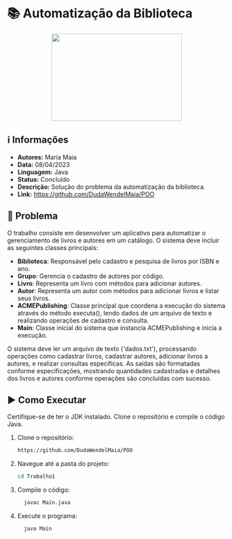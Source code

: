 # 📚 Automatização da Biblioteca

<div align="center"> 
<img width="300" height="200" src="https://img.freepik.com/fotos-premium/jogo-de-xadrez-com-rainha-dourada-e-pecas-de-xadrez-prateadas-em-fundo-escuro-representando-equipe-de-lideranca_908985-40886.jpg">
</div>

## ℹ️ Informações
- **Autores:** Maria Maia
- **Data:** 08/04/2023
- **Linguagem:** Java
- **Status:** Concluído
- **Descrição:** Solução do problema da automatização da biblioteca.
- **Link:** https://github.com/DudaWendelMaia/POO

## 🎯 Problema
O trabalho consiste em desenvolver um aplicativo para automatizar o gerenciamento de livros e autores em um catálogo. O sistema deve incluir as seguintes classes principais:

- **Biblioteca**: Responsável pelo cadastro e pesquisa de livros por ISBN e ano.
- **Grupo**: Gerencia o cadastro de autores por código.
- **Livro**: Representa um livro com métodos para adicionar autores.
- **Autor**: Representa um autor com métodos para adicionar livros e listar seus livros.
- **ACMEPublishing**: Classe principal que coordena a execução do sistema através do método executa(), lendo dados de um arquivo de texto e realizando operações de cadastro e consulta.
- **Main**: Classe inicial do sistema que instancia ACMEPublishing e inicia a execução.

O sistema deve ler um arquivo de texto ('dados.txt'), processando operações como cadastrar livros, cadastrar autores, adicionar livros a autores, e realizar consultas específicas. As saídas são formatadas conforme especificações, mostrando quantidades cadastradas e detalhes dos livros e autores conforme operações são concluídas com sucesso.

## ▶️ Como Executar
Certifique-se de ter o JDK instalado. Clone o repositório e compile o código Java.

1. Clone o repositório:
    ```sh
    https://github.com/DudaWendelMaia/POO
    ```

2. Navegue até a pasta do projeto:
    ```sh
    cd Trabalho1
    ```

3. Compile o código:
    ```sh
      javac Main.java
    ```

4. Execute o programa:
    ```sh
      java Main
    ```
